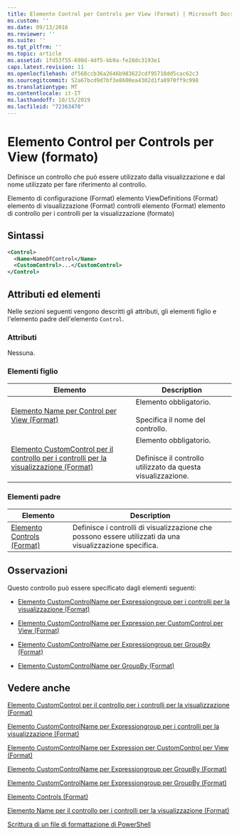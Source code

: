 ```yaml
---
title: Elemento Control per Controls per View (Format) | Microsoft Docs
ms.custom: ''
ms.date: 09/13/2016
ms.reviewer: ''
ms.suite: ''
ms.tgt_pltfrm: ''
ms.topic: article
ms.assetid: 1fd53f55-698d-4df5-bb9a-fe28dc3193e1
caps.latest.revision: 11
ms.openlocfilehash: df568ccb36a2646b983622cdf95718dd5cac62c3
ms.sourcegitcommit: 52a67bcd9d7bf3e8600ea4302d1fa8970ff9c998
ms.translationtype: MT
ms.contentlocale: it-IT
ms.lasthandoff: 10/15/2019
ms.locfileid: "72363470"
---
```

# <a name="control-element-for-controls-for-view--format"></a>Elemento Control per Controls per View (formato)

Definisce un controllo che può essere utilizzato dalla visualizzazione e dal nome utilizzato per fare riferimento al controllo.

Elemento di configurazione (Format) elemento ViewDefinitions (Format) elemento di visualizzazione (Format) controlli elemento (Format) elemento di controllo per i controlli per la visualizzazione (formato)

## <a name="syntax"></a>Sintassi

```xml
<Control>
  <Name>NameOfControl</Name>
  <CustomControl>...</CustomControl>
</Control>
```

## <a name="attributes-and-elements"></a>Attributi ed elementi

Nelle sezioni seguenti vengono descritti gli attributi, gli elementi figlio e l'elemento padre dell'elemento `Control`.

### <a name="attributes"></a>Attributi

Nessuna.

### <a name="child-elements"></a>Elementi figlio

|Elemento|Description|
|-------------|-----------------|
|[Elemento Name per Control per View (Format)](./name-element-for-control-for-controls-for-view-format.md)|Elemento obbligatorio.<br /><br /> Specifica il nome del controllo.|
|[Elemento CustomControl per il controllo per i controlli per la visualizzazione (Format)](./customcontrol-element-for-control-for-controls-for-view-format.md)|Elemento obbligatorio.<br /><br /> Definisce il controllo utilizzato da questa visualizzazione.|

### <a name="parent-elements"></a>Elementi padre

|Elemento|Description|
|-------------|-----------------|
|[Elemento Controls (Format)](./controls-element-for-view-format.md)|Definisce i controlli di visualizzazione che possono essere utilizzati da una visualizzazione specifica.|

## <a name="remarks"></a>Osservazioni

Questo controllo può essere specificato dagli elementi seguenti:

- [Elemento CustomControlName per Expressiongroup per i controlli per la visualizzazione (Format)](./customcontrolname-element-for-expressionbinding-for-controls-for-view-format.md)

- [Elemento CustomControlName per Expression per CustomControl per View (Format)](./customcontrolname-element-for-expressionbinding-for-customcontrol-for-view-format.md)

- [Elemento CustomControlName per Expressiongroup per GroupBy (Format)](./customcontrolname-element-for-expressionbinding-for-groupby-format.md)

- [Elemento CustomControlName per GroupBy (Format)](./customcontrolname-element-for-groupby-format.md)

## <a name="see-also"></a>Vedere anche

[Elemento CustomControl per il controllo per i controlli per la visualizzazione (Format)](./customcontrol-element-for-control-for-controls-for-view-format.md)

[Elemento CustomControlName per Expressiongroup per i controlli per la visualizzazione (Format)](./customcontrolname-element-for-expressionbinding-for-controls-for-view-format.md)

[Elemento CustomControlName per Expression per CustomControl per View (Format)](./customcontrolname-element-for-expressionbinding-for-customcontrol-for-view-format.md)

[Elemento CustomControlName per Expressiongroup per GroupBy (Format)](./customcontrolname-element-for-expressionbinding-for-groupby-format.md)

[Elemento CustomControlName per Expressiongroup per GroupBy (Format)](./customcontrolname-element-for-expressionbinding-for-groupby-format.md)

[Elemento Controls (Format)](./controls-element-for-view-format.md)

[Elemento Name per il controllo per i controlli per la visualizzazione (Format)](./name-element-for-control-for-controls-for-view-format.md)

[Scrittura di un file di formattazione di PowerShell](./writing-a-powershell-formatting-file.md)
